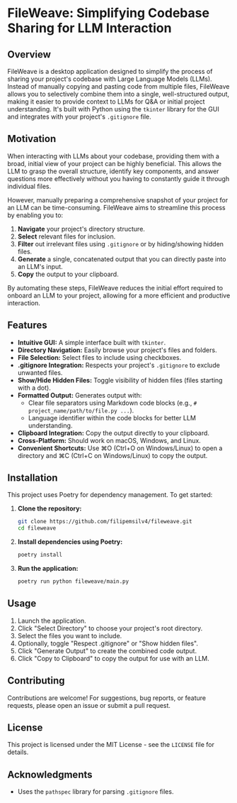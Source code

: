 # FileWeave: Simplifying Codebase Sharing for LLM Interaction

## Overview

FileWeave is a desktop application designed to simplify the process of sharing your project's codebase with Large Language Models (LLMs). Instead of manually copying and pasting code from multiple files, FileWeave allows you to selectively combine them into a single, well-structured output, making it easier to provide context to LLMs for Q\&A or initial project understanding. It's built with Python using the `tkinter` library for the GUI and integrates with your project's `.gitignore` file.

## Motivation

When interacting with LLMs about your codebase, providing them with a broad, initial view of your project can be highly beneficial. This allows the LLM to grasp the overall structure, identify key components, and answer questions more effectively without you having to constantly guide it through individual files.

However, manually preparing a comprehensive snapshot of your project for an LLM can be time-consuming. FileWeave aims to streamline this process by enabling you to:

1. **Navigate** your project's directory structure.
2. **Select** relevant files for inclusion.
3. **Filter** out irrelevant files using `.gitignore` or by hiding/showing hidden files.
4. **Generate** a single, concatenated output that you can directly paste into an LLM's input.
5. **Copy** the output to your clipboard.

By automating these steps, FileWeave reduces the initial effort required to onboard an LLM to your project, allowing for a more efficient and productive interaction.

## Features

* **Intuitive GUI:** A simple interface built with `tkinter`.
* **Directory Navigation:** Easily browse your project's files and folders.
* **File Selection:** Select files to include using checkboxes.
* **.gitignore Integration:** Respects your project's `.gitignore` to exclude unwanted files.
* **Show/Hide Hidden Files:** Toggle visibility of hidden files (files starting with a dot).
* **Formatted Output:** Generates output with:
  * Clear file separators using Markdown code blocks (e.g., ``` # project_name/path/to/file.py ... ```).
  * Language identifier within the code blocks for better LLM understanding.
* **Clipboard Integration:** Copy the output directly to your clipboard.
* **Cross-Platform:** Should work on macOS, Windows, and Linux.
* **Convenient Shortcuts:** Use ⌘O (Ctrl+O on Windows/Linux) to open a directory and ⌘C (Ctrl+C on Windows/Linux) to copy the output.

## Installation

This project uses Poetry for dependency management. To get started:

1. **Clone the repository:**

    ```bash
    git clone https://github.com/filipemsilv4/fileweave.git
    cd fileweave
    ```

2. **Install dependencies using Poetry:**

    ```bash
    poetry install
    ```

3. **Run the application:**

    ```bash
    poetry run python fileweave/main.py
    ```

## Usage

1. Launch the application.
2. Click "Select Directory" to choose your project's root directory.
3. Select the files you want to include.
4. Optionally, toggle "Respect .gitignore" or "Show hidden files".
5. Click "Generate Output" to create the combined code output.
6. Click "Copy to Clipboard" to copy the output for use with an LLM.

## Contributing

Contributions are welcome! For suggestions, bug reports, or feature requests, please open an issue or submit a pull request.

## License

This project is licensed under the MIT License - see the `LICENSE` file for details.

## Acknowledgments

* Uses the `pathspec` library for parsing `.gitignore` files.
